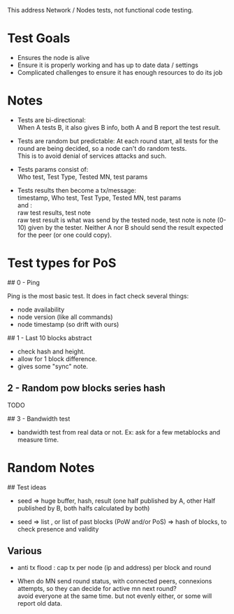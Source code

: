 This address Network / Nodes tests, not functional code testing.

# Test Goals

* Ensures the node is alive
* Ensure it is properly working and has up to date data / settings
* Complicated challenges to ensure it has enough resources to do its job

# Notes 

* Tests are bi-directional:  
  When A tests B, it also gives B info, both A and B report the test result.
  
* Tests are random but predictable:
  At each round start, all tests for the round are being decided, so a node can't do random tests.   
  This is to avoid denial of services attacks and such. 
  
* Tests params consist of:  
  Who test, Test Type, Tested MN, test params
  
* Tests results then become a tx/message:  
  timestamp, Who test, Test Type, Tested MN, test params  
  and :  
  raw test results, test note  
  raw test result is what was send by the tested node, test note is note (0-10) given by the tester.
  Neither A nor B should send the result expected for the peer (or one could copy). 


# Test types for PoS

## 0 - Ping

Ping is the most basic test. It does in fact check several things:
* node availability
* node version (like all commands)
* node timestamp (so drift with ours)


## 1 - Last 10 blocks abstract

* check hash and height.
* allow for 1 block difference.
* gives some "sync" note.

## 2 - Random pow blocks series hash

TODO

## 3 - Bandwidth test

* bandwidth test from real data or not. Ex: ask for a few metablocks and measure time.

# Random Notes

## Test ideas

* seed => huge buffer, hash, result (one half published by A, other Half published by B, both halfs calculated by both)

* seed => list , or list of past blocks (PoW and/or PoS) => hash of blocks, to check presence and validity



## Various
 
* anti tx flood : cap tx per node (ip and address) per block and round

* When do MN send round status, with connected peers, connexions attempts, so they can decide for active mn next round?  
 avoid everyone at the same time. but not evenly either, or some will report old data.